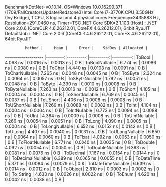
BenchmarkDotNet=v0.10.14, OS=Windows 10.0.16299.371 (1709/FallCreatorsUpdate/Redstone3)
Intel Core i7-3770K CPU 3.50GHz (Ivy Bridge), 1 CPU, 8 logical and 4 physical cores
Frequency=3435883 Hz, Resolution=291.0460 ns, Timer=TSC
.NET Core SDK=2.1.103
  [Host]     : .NET Core 2.0.6 (CoreCLR 4.6.26212.01, CoreFX 4.6.26212.01), 64bit RyuJIT
  DefaultJob : .NET Core 2.0.6 (CoreCLR 4.6.26212.01, CoreFX 4.6.26212.01), 64bit RyuJIT


             Method |     Mean |     Error |    StdDev | Allocated |
------------------- |---------:|----------:|----------:|----------:|
             ToBool | 4.068 ns | 0.0016 ns | 0.0013 ns |       0 B |
     ToBoolNullable | 6.774 ns | 0.0086 ns | 0.0080 ns |       0 B |
             ToChar | 4.440 ns | 0.0103 ns | 0.0091 ns |       0 B |
     ToCharNullable | 7.265 ns | 0.0048 ns | 0.0045 ns |       0 B |
            ToSByte | 2.324 ns | 0.0064 ns | 0.0057 ns |       0 B |
    ToSByteNullable | 1.792 ns | 0.0051 ns | 0.0048 ns |       0 B |
             ToByte | 4.390 ns | 0.0010 ns | 0.0008 ns |       0 B |
     ToByteNullable | 7.263 ns | 0.0016 ns | 0.0012 ns |       0 B |
            ToShort | 4.105 ns | 0.0004 ns | 0.0004 ns |       0 B |
    ToShortNullable | 6.769 ns | 0.0045 ns | 0.0037 ns |       0 B |
           ToUShort | 4.406 ns | 0.0008 ns | 0.0008 ns |       0 B |
   ToUShortNullable | 7.269 ns | 0.0088 ns | 0.0082 ns |       0 B |
              ToInt | 4.104 ns | 0.0004 ns | 0.0004 ns |       0 B |
      ToIntNullable | 6.773 ns | 0.0094 ns | 0.0088 ns |       0 B |
             ToUInt | 4.384 ns | 0.0009 ns | 0.0008 ns |       0 B |
     ToUIntNullable | 7.266 ns | 0.0054 ns | 0.0051 ns |       0 B |
             ToLong | 4.090 ns | 0.0005 ns | 0.0004 ns |       0 B |
     ToLongNullable | 6.652 ns | 0.0152 ns | 0.0142 ns |       0 B |
            ToULong | 4.407 ns | 0.0040 ns | 0.0031 ns |       0 B |
    ToULongNullable | 6.650 ns | 0.0064 ns | 0.0060 ns |       0 B |
            ToFloat | 4.092 ns | 0.0053 ns | 0.0050 ns |       0 B |
    ToFloatNullable | 6.771 ns | 0.0040 ns | 0.0035 ns |       0 B |
           ToDouble | 4.092 ns | 0.0054 ns | 0.0050 ns |       0 B |
   ToDoubleNullable | 6.393 ns | 0.0081 ns | 0.0076 ns |       0 B |
          ToDecimal | 7.167 ns | 0.0154 ns | 0.0144 ns |       0 B |
  ToDecimalNullable | 6.389 ns | 0.0065 ns | 0.0055 ns |       0 B |
         ToDateTime | 5.371 ns | 0.0084 ns | 0.0079 ns |       0 B |
 ToDateTimeNullable | 6.639 ns | 0.0014 ns | 0.0012 ns |       0 B |
           ToObject | 2.810 ns | 0.0003 ns | 0.0002 ns |       0 B |
          To_String | 4.633 ns | 0.0026 ns | 0.0022 ns |       0 B |
             ToEnum | 4.620 ns | 0.0042 ns | 0.0038 ns |       0 B |
